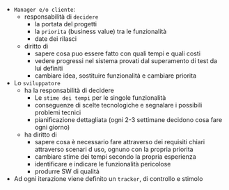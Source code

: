 - `Manager e/o cliente`: 
	- responsabilità di `decidere`
		- la portata del progetti
		- la `priorita` (business value) tra le funzionalità
		- date dei rilasci
	 - diritto di
		 - sapere cosa puo essere fatto con quali tempi e quali costi
		 - vedere progressi nel sistema provati dal superamento di test da lui definiti
		 - cambiare idea, sostituire funzionalità e cambiare priorita
- Lo `sviluppatore` 
	- ha la responsabilità di decidere
		- Le `stime dei tempi` per le singole funzionalità
		- conseguenze di scelte tecnologiche e segnalare i possibili problemi tecnici
		- pianificazione dettagliata (ogni 2-3 settimane decidono cosa fare ogni giorno)
	- ha diritto di
		- sapere cosa è necessario fare attraverso dei requisiti chiari attraverso scenari d uso, ognuno con la propria priorita
		- cambiare stime dei tempi secondo la propria esperienza
		- identificare e indicare le funzionalità pericolose
		- produrre SW di qualità 
- Ad ogni iterazione viene definito un `tracker`, di controllo e stimolo